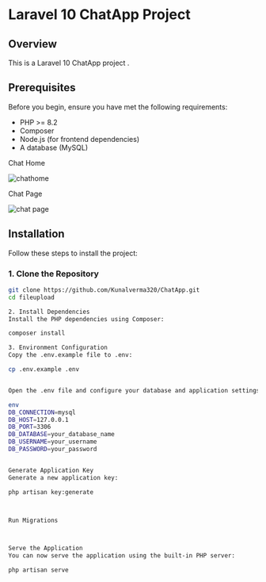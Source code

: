 # Laravel 10 ChatApp Project

## Overview

This is a Laravel 10 ChatApp project . 

## Prerequisites

Before you begin, ensure you have met the following requirements:

- PHP >= 8.2
- Composer
- Node.js (for frontend dependencies)
- A database (MySQL)

Chat Home

![chathome](https://github.com/user-attachments/assets/3568f46c-b720-4715-ac8c-53f6ea01ee54)


Chat Page

![chat page](https://github.com/user-attachments/assets/98e3b775-d190-48c3-b2ab-bdc599f7fa54)


## Installation

Follow these steps to install the project:

### 1. Clone the Repository

```bash
git clone https://github.com/Kunalverma320/ChatApp.git
cd fileupload

2. Install Dependencies
Install the PHP dependencies using Composer:

composer install

3. Environment Configuration
Copy the .env.example file to .env:

cp .env.example .env


Open the .env file and configure your database and application settings. Update the following fields accordingly:

env
DB_CONNECTION=mysql
DB_HOST=127.0.0.1
DB_PORT=3306
DB_DATABASE=your_database_name
DB_USERNAME=your_username
DB_PASSWORD=your_password


Generate Application Key
Generate a new application key:

php artisan key:generate



Run Migrations



Serve the Application
You can now serve the application using the built-in PHP server:

php artisan serve






